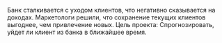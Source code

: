 Банк сталкивается с уходом клиентов, что негативно сказывается на доходах. Маркетологи решили, что сохранение текущих клиентов выгоднее, чем привлечение новых.
Цель проекта: Спрогнозировать, уйдет ли клиент из банка в ближайшее время.
